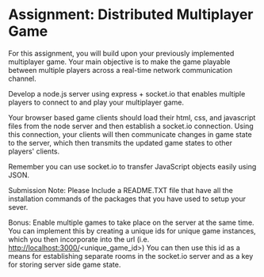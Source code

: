 # Assignment: Distributed Multiplayer Game

For this assignment, you will build upon your previously implemented multiplayer game. Your main objective is to make the game playable between multiple players across a real-time network communication channel.

Develop a node.js server using express + socket.io that enables multiple players to connect to and play your multiplayer game.

Your browser based game clients should load their html, css, and javascript files from the node server and then establish a socket.io connection. Using this connection, your clients will then communicate changes in game state to the server, which then transmits the updated game states to other players' clients.

Remember you can use socket.io to transfer JavaScript objects easily using JSON.

Submission Note:  Please Include a README.TXT file that have all the installation commands of the packages that you have used to setup your sever.

Bonus: Enable multiple games to take place on the server at the same time. You can implement this by creating a unique ids for unique game instances, which you then incorporate into the url (i.e. <http://localhost:3000/><unique_game_id>) You can then use this id as a means for establishing separate rooms in the socket.io server and as a key for storing server side game state.
